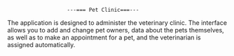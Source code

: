                        ---=== Pet Clinic===---

The application is designed to administer the veterinary clinic.
The interface allows you to add and change pet owners, data about the pets themselves,
as well as to make an appointment for a pet, and the veterinarian is assigned automatically.